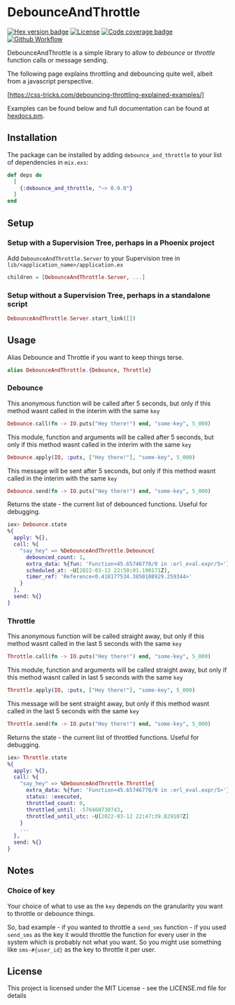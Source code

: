 # DebounceAndThrottle

[![Hex version badge](https://img.shields.io/hexpm/v/debounce_and_throttle.svg)](https://hex.pm/packages/debounce_and_throttle)
[![License](https://img.shields.io/badge/license-MIT-green)](https://github.com/johnknott/debounce-and-throttle/blob/master/LICENSE.md)
[![Code coverage badge](https://img.shields.io/codecov/c/github/johnknott/debounce-and-throttle/badge.svg)](https://app.codecov.io/gh/johnknott/debounce-and-throttle)
[![Github Workflow](https://img.shields.io/github/workflow/status/johnknott/debounce-and-throttle/Elixir%20CI?logo=GitHub)](https://github.com/johnknott/debounce-and-throttle/actions/workflows/elixir.yml)

DebounceAndThrottle is a simple library to allow to *debounce* or *throttle* function calls or message sending.

The following page explains throttling and debouncing quite well, albeit from a javascript perspective.

[https://css-tricks.com/debouncing-throttling-explained-examples/]

Examples can be found below and full documentation can be found at [hexdocs.pm](https://hexdocs.pm/debounce_and_throttle/api-reference.html).

## Installation

The package can be installed by adding `debounce_and_throttle` to your list of dependencies in `mix.exs`:

```elixir
def deps do
  [
    {:debounce_and_throttle, "~> 0.9.0"}
  ]
end
```

## Setup

### Setup with a Supervision Tree, perhaps in a Phoenix project

Add `DebounceAndThrottle.Server` to your Supervision tree in `lib/<application_name>/application.ex`

```elixir
children = [DebounceAndThrottle.Server, ...]
```

### Setup without a Supervision Tree, perhaps in a standalone script

```elixir
DebounceAndThrottle.Server.start_link([])
```

## Usage

Alias Debounce and Throttle if you want to keep things terse.

```elixir
alias DebounceAndThrottle.{Debounce, Throttle}
```

### Debounce

This anonymous function will be called after 5 seconds, but only if this method wasnt called in the interim with the same `key`

```elixir
Debounce.call(fn -> IO.puts("Hey there!") end, "some-key", 5_000)
```

This module, function and arguments will be called after 5 seconds, but only if this method wasnt called in the interim with the same `key`

```elixir
Debounce.apply(IO, :puts, ["Hey there!"], "some-key", 5_000)
```

This message will be sent after 5 seconds, but only if this method wasnt called in the interim with the same `key`

```elixir
Debounce.send(fn -> IO.puts("Hey there!") end, "some-key", 5_000)
```

Returns the state - the current list of debounced functions. Useful for debugging.

```elixir
iex> Debounce.state
%{
  apply: %{},
  call: %{
    "say_hey" => %DebounceAndThrottle.Debounce{
      debounced_count: 1,
      extra_data: %{fun: 'Function<45.65746770/0 in :erl_eval.expr/5>'},
      scheduled_at: ~U[2022-03-12 22:50:01.190171Z],
      timer_ref: 'Reference<0.418177534.3850108929.259344>'
    }
  },
  send: %{}
}
```

### Throttle

This anonymous function will be called straight away, but only if this method wasnt called in the last 5 seconds with the same `key`

```elixir
Throttle.call(fn -> IO.puts("Hey there!") end, "some-key", 5_000)
```

This module, function and arguments will be called straight away, but only if this method wasnt called in last 5 seconds with the same `key`

```elixir
Throttle.apply(IO, :puts, ["Hey there!"], "some-key", 5_000)
```

This message will be sent straight away, but only if this method wasnt called in the last 5 seconds with the same `key`

```elixir
Throttle.send(fn -> IO.puts("Hey there!") end, "some-key", 5_000)
```

Returns the state - the current list of throttled functions. Useful for debugging.

```elixir
iex> Throttle.state
%{
  apply: %{},
  call: %{
    "say_hey" => %DebounceAndThrottle.Throttle{
      extra_data: %{fun: 'Function<45.65746770/0 in :erl_eval.expr/5>'},
      status: :executed,
      throttled_count: 0,
      throttled_until: -576460730743,
      throttled_until_utc: ~U[2022-03-12 22:47:39.829107Z]
    }
    ...
  },
  send: %{}
}
```

## Notes

### Choice of key

Your choice of what to use as the `key` depends on the granularity you want to throttle or debounce things.

So, bad example - if you wanted to throttle a `send_sms` function - if you used `send_sms` as the key it would throttle the function for every user in the system which is probably not what you want. So you might use something like `sms-#{user_id}` as the key to throttle it per user.

## License

This project is licensed under the MIT License - see the LICENSE.md file for details
